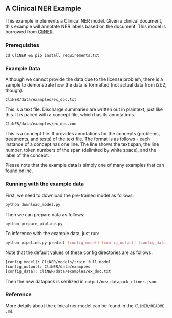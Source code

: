 ## A Clinical NER Example

This example implements a Clinical NER model. Given a clinical document, this example will annotate NER labels based on the document. This model is borrowed from [CliNER](https://github.com/text-machine-lab/CliNER).

### Prerequisites

```
cd CliNER && pip install requirements.txt
```

### Example Data


Although we cannot provide the data due to the license problem, there is a sample to demonstrate how the data is formatted (not actual data from i2b2, though).

    CliNER/data/examples/ex_doc.txt

This is a text file. Discharge summaries are written out in plaintext, just like this. It is paired with a concept file, which has its annotations.

    CliNER/data/examples/ex_doc.con

This is a concept file. It provides annotations for the concepts (problems, treatments, and tests) of the text file. The format is as follows - each instance of a concept has one line. The line shows the text span, the line number, token numbers of the span (delimited by white space), and the label of the concept.

Please note that the example data is simply one of many examples that can found online.


### Running with the example data

First, we need to download the pre-trained model as follows:

```bash
python download_model.py
```

Then we can prepare data as follows:

```bash
python prepare_pipline.py
```

To inference with the example data, just run:

```bash
python pipeline.py predict [config_model] [config_output] [config_data]
```

Note that the default values of these config directories are as follows: 

```bash
[config_model]: CliNER/models/train_full.model
[config_output]: CliNER/data/examples
[config_data]: CliNER/data/examples/ex_doc.txt
```
Then the new datapack is serilized in `output/new_datapack_cliner.json`.


### Reference

More details about the clinical ner model can be found in the `CliNER/README
.md`.